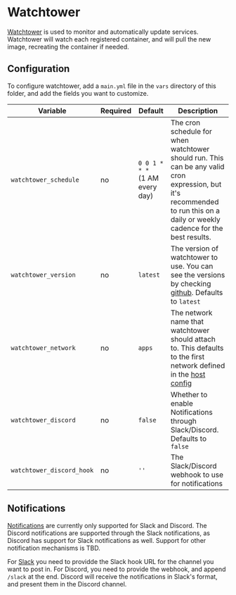# Watchtower

[Watchtower](https://containrrr.dev/watchtower/) is used to monitor and automatically update services. Watchtower will watch each registered container, and will pull the new image, recreating the container if needed.

## Configuration

To configure watchtower, add a `main.yml` file in the `vars` directory of this folder, and add the fields you want to customize. 

| Variable | Required | Default | Description |
|----------|----------|---------|-------------|
| `watchtower_schedule` | no | `0 0 1 * * *`<br>(1 AM every day) | The cron schedule for when watchtower should run. This can be any valid cron expression, but it's recommended to run this on a daily or weekly cadence for the best results. |
| `watchtower_version` | no | `latest` | The version of watchtower to use. You can see the versions by checking [github](https://github.com/containrrr/watchtower/releases). Defaults to `latest` |
| `watchtower_network` | no | `apps` | The network name that watchtower should attach to. This defaults to the first network defined in the [host config](../host_vars.md) |
| `watchtower_discord` | no | `false` | Whether to enable Notifications through Slack/Discord. Defaults to `false` |
| `watchtower_discord_hook` | no | `''` | The Slack/Discord webhook to use for notifications |

## Notifications

[Notifications](https://containrrr.dev/watchtower/notifications/) are currently only supported for Slack and Discord. The Discord notifications are supported through the Slack notifications, as Discord has support for Slack notifications as well. Support for other notification mechanisms is TBD.

For [Slack](https://containrrr.dev/watchtower/notifications/#slack) you need to providde the Slack hook URL for the channel you want to post in. For Discord, you need to provide the webhook, and append `/slack` at the end. Discord will receive the notifications in Slack's format, and present them in the Discord channel. 
